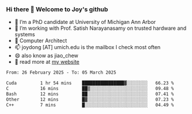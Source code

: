 ### Hi there 👋 Welcome to Joy's github

- 🔭 I’m a PhD candidate at University of Michigan Ann Arbor
- 🌱 I’m working with Prof. Satish Narayanasamy on trusted hardware and systems
- 👯 Computer Architect
- 📫 joydong [AT] umich.edu is the mailbox I check most often
- 😄 also know as jiao_chew
- 💬 read more at [my website](https://joydddd.github.io/)
<!--START_SECTION:waka-->

```txt
From: 26 February 2025 - To: 05 March 2025

Cuda         1 hr 54 mins    ████████████████▓░░░░░░░░   66.23 %
C            16 mins         ██▒░░░░░░░░░░░░░░░░░░░░░░   09.48 %
Bash         12 mins         ██░░░░░░░░░░░░░░░░░░░░░░░   07.41 %
Other        12 mins         █▓░░░░░░░░░░░░░░░░░░░░░░░   07.23 %
C++          7 mins          █░░░░░░░░░░░░░░░░░░░░░░░░   04.49 %
```

<!--END_SECTION:waka-->
